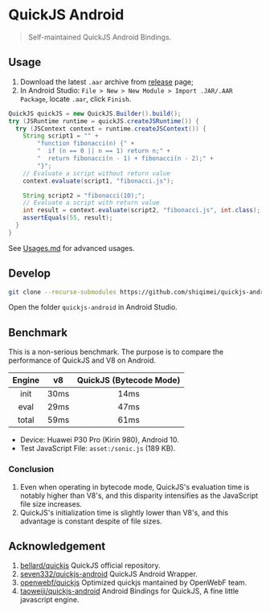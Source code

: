 # QuickJS Android

> Self-maintained QuickJS Android Bindings.

## Usage

1. Download the latest `.aar` archive from [release](https://github.com/shiqimei/quickjs-android/releases) page;
2. In Android Studio: `File > New > New Module > Import .JAR/.AAR Package`, locate `.aar`, click `Finish`.

  ```Java
  QuickJS quickJS = new QuickJS.Builder().build();
  try (JSRuntime runtime = quickJS.createJSRuntime()) {
    try (JSContext context = runtime.createJSContext()) {
      String script1 = "" +
          "function fibonacci(n) {" +
          "  if (n == 0 || n == 1) return n;" +
          "  return fibonacci(n - 1) + fibonacci(n - 2);" +
          "}";
      // Evaluate a script without return value
      context.evaluate(script1, "fibonacci.js");

      String script2 = "fibonacci(10);";
      // Evaluate a script with return value
      int result = context.evaluate(script2, "fibonacci.js", int.class);
      assertEquals(55, result);
    }
  }
  ```

  See [Usages.md](./Usages.md) for advanced usages.

## Develop

```bash
git clone --recurse-submodules https://github.com/shiqimei/quickjs-android.git
```

Open the folder `quickjs-android` in Android Studio.

## Benchmark

This is a non-serious benchmark. The purpose is to compare the performance of QuickJS and V8 on Android.

| Engine |  v8  | QuickJS (Bytecode Mode) |
| :----: | :--: | :---------------------: |
|  init  | 30ms |          14ms           |
|  eval  | 29ms |          47ms           |
| total  | 59ms |          61ms           |

- Device: Huawei P30 Pro (Kirin 980), Android 10.
- Test JavaScript File: `asset:/sonic.js` (189 KB).

### Conclusion

1. Even when operating in bytecode mode, QuickJS's evaluation time is notably higher than V8's, and this disparity intensifies as the JavaScript file size increases.
2. QuickJS's initialization time is slightly lower than V8's, and this advantage is constant despite of file sizes.

## Acknowledgement

1. [bellard/quickjs](https://github.com/bellard/quickjs) QuickJS official repository.
2. [seven332/quickjs-android](https://github.com/seven332/quickjs-android) QuickJS Android Wrapper.
3. [openwebf/quickjs](https://github.com/openwebf/quickjs) Optimized quickjs mantained by OpenWebF team.
4. [taoweiji/quickjs-android](https://github.com/taoweiji/quickjs-android) Android Bindings for QuickJS, A fine little javascript engine.
